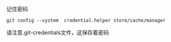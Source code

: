 
记住密码
```
git config --system  credential.helper store/cache/manager
```

请注意.git-credentials文件，这保存着密码
